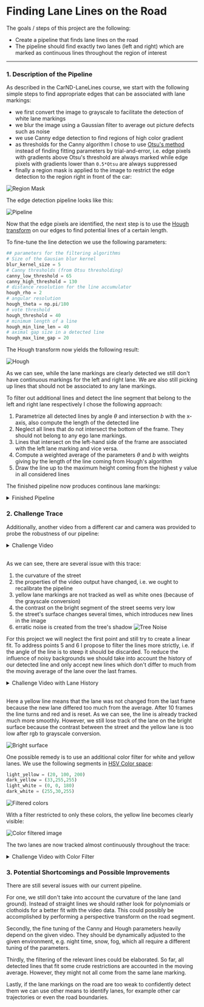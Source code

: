 # **Finding Lane Lines on the Road** 

The goals / steps of this project are the following:

* Create a pipeline that finds lane lines on the road
* The pipeline should find exactly two lanes (left and right) which are marked as continuous lines throughout the region of interest


[//]: # (Image References)

[image1]: ./images/region_mask.png "region mask"
[image2]: ./images/pipeline.png "pipeline"
[image3]: ./images/hough.png "hough"
[image4]: ./images/tree_noise.png "tree noise"
[image5]: ./images/color_converted_before.png "grayscale"
[image6]: ./images/color.gif "color animation"
[image7]: ./images/color_converted_after.png "color converted"
 
---


### 1. Description of the Pipeline

As described in the CarND-LaneLines course, we start with the following simple steps to find appropriate edges that can be associated with lane markings:

* we first convert the image to grayscale to facilitate the detection of white lane markings
* we blur the image using a Gaussian filter to average out picture defects such as noise
* we use Canny edge detection to find regions of high color gradient
* as thresholds for the Canny algorithm I chose to use [Otsu's method](https://en.wikipedia.org/wiki/Otsu%27s_method) instead of finding fitting parameters by trial-and-error, i.e. edge pixels with gradients above Otsu's threshold are always marked while edge pixels with gradients lower than `0.5*Otsu` are always suppressed
* finally a region mask is applied to the image to restrict the edge detection to the region right in front of the car:

![Region Mask][image1]

The edge detection pipeline looks like this:

![Pipeline][image2]

Now that the edge pixels are identified, the next step is to use the [Hough transform](https://en.wikipedia.org/wiki/Hough_transform) on our edges to find potential lines of a certain length.

To fine-tune the line detection we use the following parameters:

```python
## parameters for the filtering algorithms
# Size of the Gausian blur kernel
blur_kernel_size = 5
# Canny thresholds (from Otsu thresholding)
canny_low_threshold = 65
canny_high_threshold = 130
# distance resolution for the line accumulator
hough_rho = 2
# angular resolution
hough_theta = np.pi/180
# vote threshold
hough_threshold = 40
# minimum length of a line
hough_min_line_len = 40
# aximal gap size in a detected line
hough_max_line_gap = 20
```

The Hough transform now yields the following result:

![Hough][image3]

As we can see, while the lane markings are clearly detected we still don't have continuous markings for the left and right lane. We are also still picking up lines that should not be associated to any lane markings.

To filter out additional lines and detect the line segment that belong to the left and right lane respectively I chose the following approach:

1. Parametrize all detected lines by angle $\theta$ and intersection $b$ with the x-axis, also compute the length of the detected line
2. Neglect all lines that do not intersect the bottom of the frame. They should not belong to any ego lane markings.
3. Lines that intersect on the left-hand side of the frame are associated with the left lane marking and vice versa.
4. Compute a weighted average of the parameters $\theta$ and $b$ with weights giving by the length of the line coming from Hough's algorithm
5. Draw the line up to the maximum height coming from the highest y value in all considered lines

The finished pipeline now produces continous lane markings:

<details><summary>Finished Pipeline</summary>
<p>
<video width="640" height="360" controls src="test_videos_output/solidYellowLeft.mp4"  type="video/mp4"/>
</p>
</details>

### 2. Challenge Trace

Additionally, another video from a different car and camera was provided to probe the robustness of our pipeline:

<details><summary>Challenge Video</summary>
<p>
<video width="640" height="360" controls src="test_videos_output/challenge_1.mp4"  type="video/mp4"/>
</p>
</details>
<br/>

As we can see, there are several issue with this trace:

1. the curvature of the street
2. the properties of the video output have changed, i.e. we ought to recalibrate the pipeline
3. yellow lane markings are not tracked as well as white ones (because of the grayscale conversion)
4. the contrast on the bright segment of the street seems very low
5. the street's surface changes several times, which introduces new lines in the image
6. erratic noise is created from the tree's shadow
![Tree Noise][image4]

For this project we will neglect the first point and still try to create a linear fit. 
To address points 5 and 6 I propose to filter the lines more strictly, i.e. if the angle of the line is to steep it should be discarded. To reduce the influence of noisy backgrounds we should take into account the
history of our detected line and only accept new lines which don't differ to much from the moving average of the lane over the last frames.

<details><summary>Challenge Video with Lane History</summary>
<p>
<video width="640" height="360" controls src="test_videos_output/challenge_2.mp4"  type="video/mp4"/>
</p>
</details>
<br/>

Here a yellow line means that the lane was not changed from the last frame because the new lane differed too much from the average. After 10 frames the line turns and red and is reset.
As we can see, the line is already tracked much more smoothly. However, we still lose track of the lane on the bright surface because the contrast between the street and the yellow lane is too low after rgb to grayscale conversion.

![Bright surface][image5]

One possible remedy is to use an additional color filter for white and yellow lanes. We use the following segments in [HSV Color space](https://en.wikipedia.org/wiki/HSL_and_HSV):

```python
light_yellow = (20, 100, 200)
dark_yellow = (33,255,255)
light_white = (0, 0, 180)
dark_white = (255,30,255)
```
![Filtered colors][image6]

With a filter restricted to only these colors, the yellow line becomes clearly visible:

![Color filtered image][image7]

The two lanes are now tracked almost continuously throughout the trace:

<details><summary>Challenge Video with Color Filter</summary>
<p>
<video width="640" height="360" controls src="test_videos_output/challenge_3.mp4"  type="video/mp4"/>
</p>
</details>

### 3. Potential Shortcomings and Possible Improvements


There are still several issues with our current pipeline. 

For one, we still don't take into account the curvature of the lane (and ground). Instead of straight lines we should rather look for polynomials or clothoids for a better fit with the video data. This could possibly be accomplished by performing a perspective transform on the road segment.

Secondly, the fine tuning of the Canny and Hough parameters heavily depend on the given video. They should be dynamically adjusted to the given environment, e.g. night time, snow, fog, which all require a different tuning of the parameters.

Thirdly, the filtering of the relevant lines could be elaborated. So far, all detected lines that fit some crude restrictions are accounted in the moving average. However, they might not all come from the same lane marking.

Lastly, if the lane markings on the road are too weak to confidently detect them we can use other means to identify lanes, for example other car trajectories or even the road boundaries.
